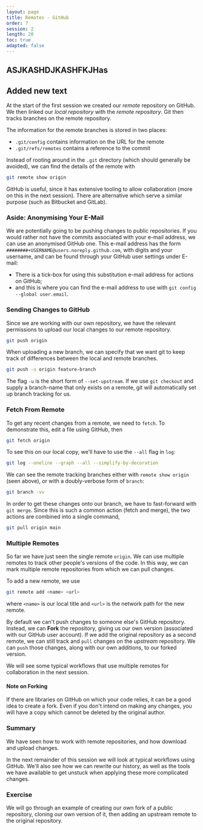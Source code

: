 ```yaml
---
layout: page
title: Remotes - GitHub
order: 7
session: 2
length: 20
toc: true
adapted: false
---
```


## ASJKASHDJKASHFKJHas
## Added new text
At the start of the first session we created our *remote* repository on GitHub.
We then linked our *local repository* with the *remote repository*.
Git then tracks branches on the remote repository.

The information for the remote branches is stored in two places:

- `.git/config` contains information on the URL for the remote
- `.git/refs/remotes` contains a reference to the commit

Instead of rooting around in the `.git` directory (which should generally be avoided), we can find the details of the remote with

``` sh
git remote show origin
```

GitHub is useful, since it has extensive tooling to allow collaboration (more on this in the next session).
There are alternative which serve a similar purpose (such as Bitbucket and GitLab).

### Aside: Anonymising Your E-Mail

We are potentially going to be pushing changes to public repositories.
If you would rather not have the commits associated with your e-mail address, we can use an anonymised GitHub one.
This e-mail address has the form `########+USERNAME@users.noreply.github.com`, with digits and your username, and can be found through your GitHub user settings under E-mail:

- There is a tick-box for using this substitution e-mail address for actions on GitHub;
- and this is where you can find the e-mail address to use with `git config --global user.email`.

### Sending Changes to GitHub

Since we are working with our own repository, we have the relevant permissions to upload our local changes to our remote repository.

``` sh
git push origin
```

When uploading a new branch, we can specify that we want git to keep track of differences between the local and remote branches.

``` sh
git push -u origin feature-branch
```

The flag `-u` is the short form of `--set-upstream`.
If we use `git checkout` and supply a branch-name that only exists on a remote, git will automatically set up branch tracking for us.

### Fetch From Remote

To get any recent changes from a remote, we need to `fetch`.
To demonstrate this, edit a file using GitHub, then

``` sh
git fetch origin
```

To see this on our local copy, we'll have to use the `--all` flag in `log`:

``` sh
git log --oneline --graph --all --simplify-by-decoration
```

We can see the remote tracking branches either with `remote show origin` (seen above), or with a doubly-verbose form of `branch`:

``` sh
git branch -vv
```

In order to get these changes onto our branch, we have to fast-forward with `git merge`.
Since this is such a common action (fetch and merge), the two actions are combined into a single command,

``` sh
git pull origin main
```

### Multiple Remotes

So far we have just seen the single remote `origin`.
We can use multiple remotes to track other people's versions of the code.
In this way, we can mark multiple remote repositories from which we can pull changes.

To add a new remote, we use

``` sh
git remote add <name> <url>
```

where `<name>` is our local title and `<url>` is the network path for the new remote.

By default we can't push changes to someone else's GitHub repository.
Instead, we can **Fork** the repository, giving us our own version (associated with our GitHub user account).
If we add the original repository as a second remote, we can still track and `pull` changes on the *upstream* repository.
We can `push` those changes, along with our own additions, to our forked version.

We will see some typical workflows that use multiple remotes for collaboration in the next session.

#### Note on Forking

If there are libraries on GitHub on which your code relies, it can be a good idea to create a fork.
Even if you don't intend on making any changes, you will have a copy which cannot be deleted by the original author.

### Summary

We have seen how to work with remote repositories, and how download and upload changes.

In the next remainder of this session we will look at typical workflows using GitHub.
We'll also see how we can rewrite our history, as well as the tools we have available to get unstuck when applying these more complicated changes.

### Exercise

We will go through an example of creating our own fork of a public repository, cloning our own version of it, then adding an upstream remote to the original repository.
